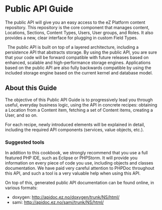 #  Public API Guide

The public API will give you an easy access to the eZ Platform content repository. This repository is the core component that manages content, Locations, Sections, Content Types, Users, User groups, and Roles. It also provides a new, clear interface for plugging in custom Field Types.

 
The public API is built on top of a layered architecture, including a persistence API that abstracts storage. By using the public API, you are sure that your code will be forward compatible with future releases based on enhanced, scalable and high-performance storage engines. Applications based on the public API are also fully backwards compatible by using the included storage engine based on the current kernel and database model.

## About this Guide

The objective of this Public API Guide is to progressively lead you through useful, everyday business logic, using the API in concrete recipes: obtaining a Location from a Content item, fetching a set of Content items, creating a User, and so on.

For each recipe, newly introduced elements will be explained in detail, including the required API components (services, value objects, etc.). 

### Suggested tools

In addition to this cookbook, we strongly recommend that you use a full featured PHP IDE, such as Eclipse or PHPStorm. It will provide you information on every piece of code you use, including objects and classes documentation. We have paid very careful attention to PHPDoc throughout this API, and such a tool is a very valuable help when using this API.

On top of this, generated public API documentation can be found online, in various formats:

-   doxygen: <http://apidoc.ez.no/doxygen/trunk/NS/html/>
-   sami: <http://apidoc.ez.no/sami/trunk/NS/html/>
